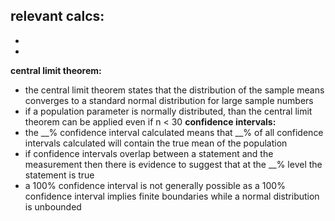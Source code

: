 **relevant calcs:**
- 
- 
- 
**central limit theorem:**
- the central limit theorem states that the distribution of the sample means converges to a standard normal distribution for large sample numbers
- if a population parameter is normally distributed, than the central limit theorem can be applied even if n < 30
**confidence intervals:**
- the \_\_% confidence interval calculated means that \_\_% of all confidence intervals calculated will contain the true mean of the population
- if confidence intervals overlap between a statement and the measurement then there is evidence to suggest that at the \_\_% level the statement is true
- a 100% confidence interval is not generally possible as a 100% confidence interval implies finite boundaries while a normal distribution is unbounded
